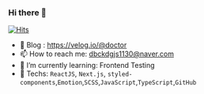 ### Hi there 👋
[![Hits](https://hits.seeyoufarm.com/api/count/incr/badge.svg?url=https%3A%2F%2Fgithub.com%2Fdbckdgjs369&count_bg=%2379C83D&title_bg=%23555555&icon=&icon_color=%23E7E7E7&title=hits&edge_flat=false)](https://hits.seeyoufarm.com)
- 🦋 Blog : https://velog.io/@doctor
- 📫 How to reach me: dbckdgjs1130@naver.com
- 🌱 I’m currently learning: Frontend Testing
- 🔭 Techs: `ReactJS`, `Next.js`, `styled-components`,`Emotion`,`SCSS`,`JavaScript`,`TypeScript`,`GitHub`


<!--
**dbckdgjs369/dbckdgjs369** is a ✨ _special_ ✨ repository because its `README.md` (this file) appears on your GitHub profile.

Here are some ideas to get you started:


- 👯 I’m looking to collaborate on ...
- 🤔 I’m looking for help with ...
- 🔭 I’m currently working on ...
- 💬 Ask me about ...

- 😄 Pronouns: ...
- ⚡ Fun fact: ...
-->
